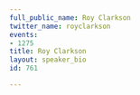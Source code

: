 ```yaml
---
full_public_name: Roy Clarkson
twitter_name: royclarkson
events:
- 1275
title: Roy Clarkson
layout: speaker_bio
id: 761

---
```

